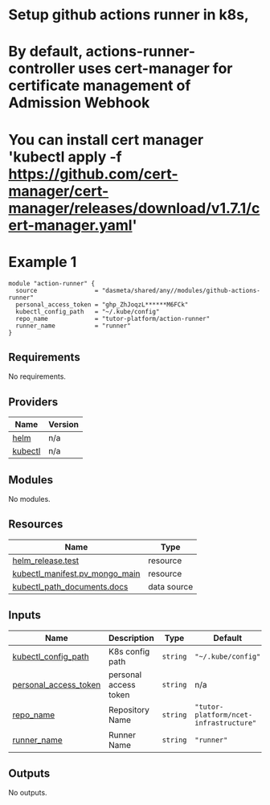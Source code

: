 # Setup github actions runner in k8s,
# By default, actions-runner-controller uses cert-manager for certificate management of Admission Webhook
# You can install cert manager 'kubectl apply -f https://github.com/cert-manager/cert-manager/releases/download/v1.7.1/cert-manager.yaml'


# Example 1

```
module "action-runner" {
  source                = "dasmeta/shared/any//modules/github-actions-runner"
  personal_access_token = "ghp_ZhJoqzL******M6FCk"
  kubectl_config_path   = "~/.kube/config"
  repo_name             = "tutor-platform/action-runner"
  runner_name           = "runner"
}
```
<!-- BEGINNING OF PRE-COMMIT-TERRAFORM DOCS HOOK -->
## Requirements

No requirements.

## Providers

| Name | Version |
|------|---------|
| <a name="provider_helm"></a> [helm](#provider\_helm) | n/a |
| <a name="provider_kubectl"></a> [kubectl](#provider\_kubectl) | n/a |

## Modules

No modules.

## Resources

| Name | Type |
|------|------|
| [helm_release.test](https://registry.terraform.io/providers/hashicorp/helm/latest/docs/resources/release) | resource |
| [kubectl_manifest.pv_mongo_main](https://registry.terraform.io/providers/gavinbunney/kubectl/latest/docs/resources/manifest) | resource |
| [kubectl_path_documents.docs](https://registry.terraform.io/providers/gavinbunney/kubectl/latest/docs/data-sources/path_documents) | data source |

## Inputs

| Name | Description | Type | Default | Required |
|------|-------------|------|---------|:--------:|
| <a name="input_kubectl_config_path"></a> [kubectl\_config\_path](#input\_kubectl\_config\_path) | K8s config path | `string` | `"~/.kube/config"` | no |
| <a name="input_personal_access_token"></a> [personal\_access\_token](#input\_personal\_access\_token) | personal access token | `string` | n/a | yes |
| <a name="input_repo_name"></a> [repo\_name](#input\_repo\_name) | Repository Name | `string` | `"tutor-platform/ncet-infrastructure"` | no |
| <a name="input_runner_name"></a> [runner\_name](#input\_runner\_name) | Runner Name | `string` | `"runner"` | no |

## Outputs

No outputs.
<!-- END OF PRE-COMMIT-TERRAFORM DOCS HOOK -->
